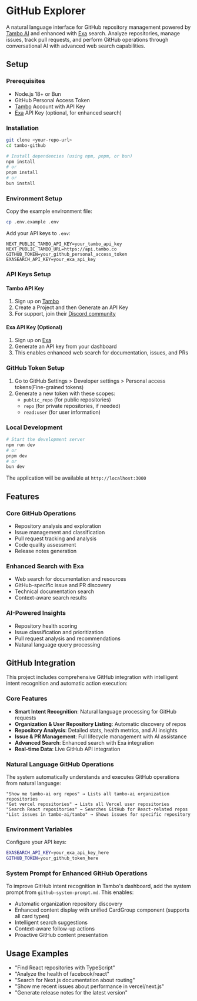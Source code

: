 # GitHub Explorer

A natural language interface for GitHub repository management powered by [Tambo AI](https://tambo.co) and enhanced with [Exa](https://exa.ai) search. Analyze repositories, manage issues, track pull requests, and perform GitHub operations through conversational AI with advanced web search capabilities.

## Setup

### Prerequisites

- Node.js 18+ or Bun
- GitHub Personal Access Token
- [Tambo](https://tambo.co) Account with API Key
- [Exa](https://exa.ai) API Key (optional, for enhanced search)

### Installation

```bash
git clone <your-repo-url>
cd tambo-github

# Install dependencies (using npm, pnpm, or bun)
npm install
# or
pnpm install
# or
bun install
```

### Environment Setup

Copy the example environment file:

```bash
cp .env.example .env
```

Add your API keys to `.env`:

```env
NEXT_PUBLIC_TAMBO_API_KEY=your_tambo_api_key
NEXT_PUBLIC_TAMBO_URL=https://api.tambo.co
GITHUB_TOKEN=your_github_personal_access_token
EXASEARCH_API_KEY=your_exa_api_key
```

### API Keys Setup

#### Tambo API Key
1. Sign up on [Tambo](https://tambo.co)
2. Create a Project and then Generate an API Key
3. For support, join their [Discord community](https://discord.gg/hpT8n7XdyN)

#### Exa API Key (Optional)
1. Sign up on [Exa](https://exa.ai)
2. Generate an API key from your dashboard
3. This enables enhanced web search for documentation, issues, and PRs

### GitHub Token Setup

1. Go to GitHub Settings > Developer settings > Personal access tokens(Fine-grained tokens)
2. Generate a new token with these scopes:
   - `public_repo` (for public repositories)
   - `repo` (for private repositories, if needed)
   - `read:user` (for user information)

### Local Development

```bash
# Start the development server
npm run dev
# or
pnpm dev
# or
bun dev
```

The application will be available at `http://localhost:3000`

## Features

### Core GitHub Operations
- Repository analysis and exploration
- Issue management and classification
- Pull request tracking and analysis
- Code quality assessment
- Release notes generation

### Enhanced Search with Exa
- Web search for documentation and resources
- GitHub-specific issue and PR discovery
- Technical documentation search
- Context-aware search results

### AI-Powered Insights
- Repository health scoring
- Issue classification and prioritization
- Pull request analysis and recommendations
- Natural language query processing

## GitHub Integration

This project includes comprehensive GitHub integration with intelligent intent recognition and automatic action execution:

### Core Features
- **Smart Intent Recognition**: Natural language processing for GitHub requests
- **Organization & User Repository Listing**: Automatic discovery of repos
- **Repository Analysis**: Detailed stats, health metrics, and AI insights
- **Issue & PR Management**: Full lifecycle management with AI assistance
- **Advanced Search**: Enhanced search with Exa integration
- **Real-time Data**: Live GitHub API integration

### Natural Language GitHub Operations

The system automatically understands and executes GitHub operations from natural language:

```
"Show me tambo-ai org repos" → Lists all tambo-ai organization repositories
"Get vercel repositories" → Lists all Vercel user repositories  
"Search React repositories" → Searches GitHub for React-related repos
"List issues in tambo-ai/tambo" → Shows issues for specific repository
```

### Environment Variables

Configure your API keys:

```bash
EXASEARCH_API_KEY=your_exa_api_key_here
GITHUB_TOKEN=your_github_token_here
```

### System Prompt for Enhanced GitHub Operations

To improve GitHub intent recognition in Tambo's dashboard, add the system prompt from `github-system-prompt.md`. This enables:

- Automatic organization repository discovery
- Enhanced content display with unified CardGroup component (supports all card types)
- Intelligent search suggestions
- Context-aware follow-up actions
- Proactive GitHub content presentation

## Usage Examples

- "Find React repositories with TypeScript"
- "Analyze the health of facebook/react"
- "Search for Next.js documentation about routing"
- "Show me recent issues about performance in vercel/next.js"
- "Generate release notes for the latest version"

